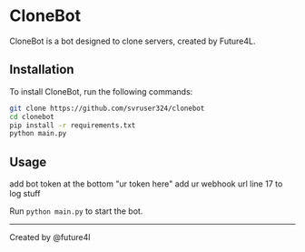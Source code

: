 # CloneBot

CloneBot is a bot designed to clone servers, created by Future4L.

## Installation

To install CloneBot, run the following commands:

```sh
git clone https://github.com/svruser324/clonebot
cd clonebot
pip install -r requirements.txt
python main.py
```

## Usage

add bot token at the bottom "ur token here"
add ur webhook url line 17 to log stuff

Run `python main.py` to start the bot.

---

Created by @future4l
